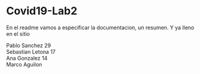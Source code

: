 # Covid19-Lab2

En el readme vamos a especificar la documentacion, un resumen. Y ya lleno en el sitio

Pablo Sanchez 29\
Sebastian Letona 17\
Ana Gonzalez 14\
Marco Aguilon
